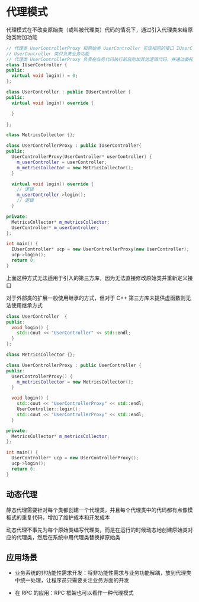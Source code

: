 # 代理模式

代理模式在不改变原始类（或叫被代理类）代码的情况下，通过引入代理类来给原始类附加功能

```cpp
// 代理类 UserControllerProxy 和原始类 UserController 实现相同的接口 IUserController
// UserController 类只负责业务功能
// 代理类 UserControllerProxy 负责在业务代码执行前后附加其他逻辑代码，并通过委托的方式调用原始类来执行业务代码
class IUserController {
public:
  virtual void login() = 0;
};

class UserController : public IUserController {
public:
  virtual void login() override {

  }

};

class MetricsCollector {};

class UserControllerProxy : public IUserController{
public:
  UserControllerProxy(UserController* userController) {
    m_userController = userController;
    m_metricsCollector = new MetricsCollector();
  }

  virtual void login() override {
    // 逻辑
    m_userController->login();
    // 逻辑
  }

private:
  MetricsCollector* m_metricsCollector;
  UserController* m_userController;
};

int main() {
  IUserController* ucp = new UserControllerProxy(new UserController);
  ucp->login();
  return 0;
}
```

上面这种方式无法适用于引入的第三方库，因为无法直接修改原始类并重新定义接口

对于外部类的扩展一般使用继承的方式，但对于 C++ 第三方库未提供虚函数则无法使用继承方式

```cpp
class UserController  {
public:
  void login() {
    std::cout << "UserController" << std::endl;
  }
};

class MetricsCollector {};

class UserControllerProxy : public UserController {
public:
  UserControllerProxy() {
    m_metricsCollector = new MetricsCollector();
  }

  void login() {
    std::cout << "UserControllerProxy" << std::endl;
    UserController::login();
    std::cout << "UserControllerProxy" << std::endl;
  }

private:
  MetricsCollector* m_metricsCollector;
};

int main() {
  UserController* ucp = new UserControllerProxy();
  ucp->login();
  return 0;
}
```

## 动态代理

静态代理需要针对每个类都创建一个代理类，并且每个代理类中的代码都有点像模板式的重复代码，增加了维护成本和开发成本

动态代理不事先为每个原始类编写代理类，而是在运行的时候动态地创建原始类对应的代理类，然后在系统中用代理类替换掉原始类

## 应用场景

- 业务系统的非功能性需求开发：将非功能性需求与业务功能解耦，放到代理类中统一处理，让程序员只需要关注业务方面的开发

- 在 RPC 的应用：RPC 框架也可以看作一种代理模式